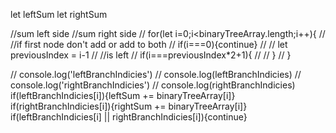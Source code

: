 let leftSum
let rightSum

//sum left side
//sum right side
// for(let i=0;i<binaryTreeArray.length;i++){
//   //if first node don't add or add to both
//   if(i===0){continue}
//
//   let previousIndex = i-1
//   //is left
//   if(i===previousIndex*2+1){
//
//   }
// }


// console.log('leftBranchIndicies')
// console.log(leftBranchIndicies)
// console.log('rightBranchIndicies')
// console.log(rightBranchIndicies)
if(leftBranchIndicies[i]){leftSum += binaryTreeArray[i]}
if(rightBranchIndicies[i]){rightSum += binaryTreeArray[i]}
if(leftBranchIndicies[i] || rightBranchIndicies[i]){continue}
